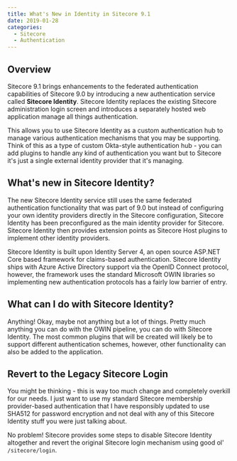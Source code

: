 ```yaml
---
title: What's New in Identity in Sitecore 9.1
date: 2019-01-28
categories:
  - Sitecore
  - Authentication
---
```


## Overview

Sitecore 9.1 brings enhancements to the federated authentication capabilities of Sitecore 9.0 by introducing a new authentication service called **Sitecore Identity**. Sitecore Identity replaces the existing Sitecore administration login screen and introduces a separately hosted web application manage all things authentication.

This allows you to use Sitecore Identity as a custom authentication hub to manage various authentication mechanisms that you may be supporting. Think of this as a type of custom Okta-style authentication hub - you can add plugins to handle any kind of authentication you want but to Sitecore it's just a single external identity provider that it's managing.

## What's new in Sitecore Identity?

The new Sitecore Identity service still uses the same federated authentication functionality that was part of 9.0 but instead of configuring your own identity providers directly in the Sitecore configuration, Sitecore Identity has been preconfigured as the main identity provider for Sitecore. Sitecore Identity then provides extension points as Sitecore Host plugins to implement other identity providers.

Sitecore Identity is built upon Identity Server 4, an open source ASP.NET Core based framework for claims-based authentication. Sitecore Identity ships with Azure Active Directory support via the OpenID Connect protocol, however, the framework uses the standard Microsoft OWIN libraries so implementing new authentication protocols has a fairly low barrier of entry.

## What can I do with Sitecore Identity?

Anything! Okay, maybe not anything but a lot of things. Pretty much anything you can do with the OWIN pipeline, you can do with Sitecore Identity. The most common plugins that will be created will likely be to support different authentication schemes, however, other functionality can also be added to the application.

## Revert to the Legacy Sitecore Login

You might be thinking - this is way too much change and completely overkill for our needs. I just want to use my standard Sitecore membership provider-based authentication that I have responsibly updated to use SHA512 for password encryption and not deal with any of this Sitecore Identity stuff you were just talking about.

No problem! Sitecore provides some steps to disable Sitecore Identity altogether and revert the original Sitecore login mechanism using good ol' `/sitecore/login`.
